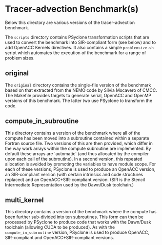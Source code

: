 # Tracer-advection Benchmark(s) #

Below this directory are various versions of the tracer-advection
benchmark.

The `scripts` directory contains PSyclone transformation scripts that
are used to convert the benchmark into SIR-compliant form (see below)
and to add OpenACC Kernels directives. It also contains a simple
`problemsize.sh` script which automates the execution of the benchmark
for a range of problem sizes.

## original ##

The `original` directory contains the single-file version of the
benchmark based on that extracted from the NEMO code by Silvia
Mocavero of CMCC. The Makefile provides targets to generate serial,
OpenACC and OpenMP versions of this benchmark. The latter two use
PSyclone to transform the code.

## compute_in_subroutine ##

This directory contains a version of the benchmark where all of the
compute has been moved into a subroutine contained within a separate
Fortran source file. Two versions of this are then provided, which
differ in the way work arrays within the compute subroutine are
implemented. By default these arrays are 'automatic' (and thus
allocated by the compiler upon each call of the subroutine). In a
second version, this repeated allocation is avoided by promoting
the variables to have module scope. For each of these versions,
PSyclone is used to produce an OpenACC version, an SIR-compliant
version (with certain intrinsics and code structures replaced)
and an OpenACC+SIR-compliant version. (SIR is the Stencil
Intermediate Representation used by the Dawn/Dusk toolchain.)

## multi_kernel ##

This directory contains a version of the benchmark where the compute
has been further sub-divided into ten subroutines. This form can then
be processed by PSyclone to produce code that works with the Dawn/Dusk
toolchain (allowing CUDA to be produced). As with the `compute_in_subroutine`
version, PSyclone is used to produce OpenACC, SIR-compliant and
OpenACC+SIR-compliant versions.

